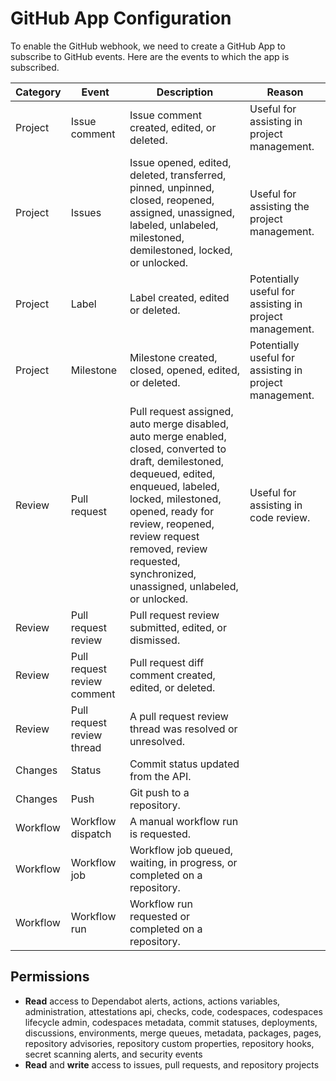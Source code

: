 # GitHub App Configuration

To enable the GitHub webhook, we need to create a GitHub App to subscribe to GitHub events. Here are the events to which the app is subscribed.

Category | Event | Description | Reason
--- | --- | --- | ---
Project | Issue comment | Issue comment created, edited, or deleted. | Useful for assisting in project management.
Project | Issues | Issue opened, edited, deleted, transferred, pinned, unpinned, closed, reopened, assigned, unassigned, labeled, unlabeled, milestoned, demilestoned, locked, or unlocked. | Useful for assisting the project management.
Project | Label | Label created, edited or deleted. | Potentially useful for assisting in project management.
Project | Milestone | Milestone created, closed, opened, edited, or deleted. | Potentially useful for assisting in project management.
Review | Pull request | Pull request assigned, auto merge disabled, auto merge enabled, closed, converted to draft, demilestoned, dequeued, edited, enqueued, labeled, locked, milestoned, opened, ready for review, reopened, review request removed, review requested, synchronized, unassigned, unlabeled, or unlocked. | Useful for assisting in code review.
Review | Pull request review | Pull request review submitted, edited, or dismissed. |
Review | Pull request review comment | Pull request diff comment created, edited, or deleted. |
Review | Pull request review thread | A pull request review thread was resolved or unresolved. | 
Changes | Status | Commit status updated from the API. |
Changes | Push | Git push to a repository. |
Workflow | Workflow dispatch | A manual workflow run is requested. |
Workflow | Workflow job | Workflow job queued, waiting, in progress, or completed on a repository. |
Workflow | Workflow run | Workflow run requested or completed on a repository. |

## Permissions

* **Read** access to Dependabot alerts, actions, actions variables, administration, attestations api, checks, code, codespaces, codespaces lifecycle admin, codespaces metadata, commit statuses, deployments, discussions, environments, merge queues, metadata, packages, pages, repository advisories, repository custom properties, repository hooks, secret scanning alerts, and security events
* **Read** and **write** access to issues, pull requests, and repository projects
